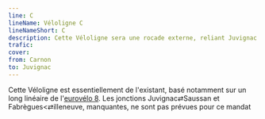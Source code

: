 ```yaml
---
line: C
lineName: Véloligne C
lineNameShort: C
description: Cette Véloligne sera une rocade externe, reliant Juvignac à Carnon en passant par Pignan, Saussan, Fabrègues, Villeneuve-les-Maguelone et Palavas-les-Flots
trafic:
cover:
from: Carnon
to: Juvignac
---
```


Cette Véloligne est essentiellement de l'existant, basé notamment sur un long linéaire de l'<a href="https://fr.eurovelo.com/ev8/escape-in-french-southern-lands">eurovélo 8</a>. Les jonctions Juvignac⇄Saussan et Fabrègues<⇄illeneuve, manquantes, ne sont pas prévues pour ce mandat